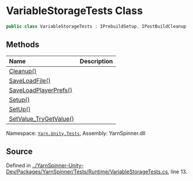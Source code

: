 # VariableStorageTests Class


```csharp
public class VariableStorageTests : IPrebuildSetup, IPostBuildCleanup
```



## Methods
|Name|Description|
|:---|:---|
|[Cleanup()](/api/csharp/yarn.unity.tests/variablestoragetests.cleanup.md)||
|[SaveLoadFile()](/api/csharp/yarn.unity.tests/variablestoragetests.saveloadfile.md)||
|[SaveLoadPlayerPrefs()](/api/csharp/yarn.unity.tests/variablestoragetests.saveloadplayerprefs.md)||
|[Setup()](/api/csharp/yarn.unity.tests/variablestoragetests.setup0.md)||
|[SetUp()](/api/csharp/yarn.unity.tests/variablestoragetests.setup1.md)||
|[SetValue_TryGetValue()](/api/csharp/yarn.unity.tests/variablestoragetests.setvalue_trygetvalue.md)||
<div class="class-metadata">

Namespace: [`Yarn.Unity.Tests`](/api/csharp/yarn.unity.tests/README.md), Assembly: YarnSpinner.dll
</div>

## Source
Defined in [../YarnSpinner-Unity-Dev/Packages/YarnSpinner/Tests/Runtime/VariableStorageTests.cs](https://github.com/YarnSpinnerTool/YarnSpinner-Unity//blob/develop/Tests/Runtime/VariableStorageTests.cs#L13), line 13.

